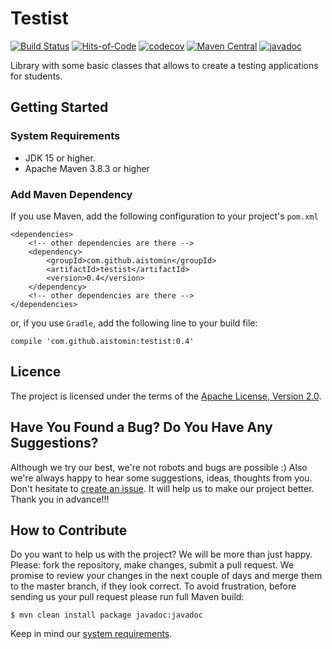 # Testist
[![Build Status](https://api.travis-ci.com/aistomin/testist.svg?branch=master)](https://app.travis-ci.com/github/aistomin/testist)
[![Hits-of-Code](https://hitsofcode.com/github/aistomin/testist)](https://hitsofcode.com/github/aistomin/testist/view)
[![codecov](https://codecov.io/gh/aistomin/testist/branch/master/graph/badge.svg)](https://codecov.io/gh/aistomin/testist)
[![Maven Central](https://maven-badges.herokuapp.com/maven-central/com.github.aistomin/testist/badge.svg)](https://maven-badges.herokuapp.com/maven-central/com.github.aistomin/testist)
[![javadoc](https://javadoc.io/badge2/com.github.aistomin/testist/javadoc.svg)](https://javadoc.io/doc/com.github.aistomin/testist)

Library with some basic classes that allows to create a testing applications for students.

## Getting Started

### System Requirements
- JDK 15 or higher.
- Apache Maven 3.8.3 or higher

### Add Maven Dependency
If you use Maven, add the following configuration to your project's `pom.xml`
```maven
<dependencies>
    <!-- other dependencies are there -->
    <dependency>
        <groupId>com.github.aistomin</groupId>
        <artifactId>testist</artifactId>
        <version>0.4</version>
    </dependency>
    <!-- other dependencies are there -->
</dependencies>
```
or, if you use `Gradle`, add the following line to your build file:
```
compile 'com.github.aistomin:testist:0.4'
```

## Licence
The project is licensed under the terms of the
[Apache License, Version 2.0](http://www.apache.org/licenses/LICENSE-2.0.html).

## Have You Found a Bug? Do You Have Any Suggestions?
Although we try our best, we're not robots and bugs are possible :) Also we're
always happy to hear some suggestions, ideas, thoughts from you. Don't hesitate
to [create an issue](https://github.com/aistomin/testist/issues/new).
It will help us to make our project better. Thank you in advance!!!

## How to Contribute
Do you want to help us with the project? We will be more than just happy.
Please: fork the repository, make changes, submit a pull request. We promise
to review your changes in the next couple of days and merge them to the master
branch, if they look correct. To avoid frustration, before sending us your pull
request please run full Maven build:

```
$ mvn clean install package javadoc:javadoc
```
Keep in mind our [system requirements](#system-requirements).
